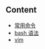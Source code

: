 ## Content

+ [常用命令](./常用命令.md)
+ [bash 语法](https://github.com/kougazhang/bash-tutorial)
+ [vim](./vim.md)
